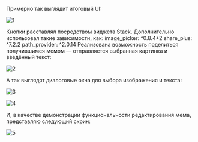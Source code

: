 Примерно так выглядит итоговый UI:

![1](https://github.com/se0v/surf-flutter-study-jam-5/assets/70705474/c146c6a3-4a73-454b-8b41-f7b2bd79f64a)

Кнопки расставлял посредством виджета Stack.
Дополнительно использовал такие зависимости, как:
  image_picker: ^0.8.4+2
  share_plus: ^7.2.2
  path_provider: ^2.0.14
Реализована возможность поделиться получившимся мемом — отправляется выбранная картинка и введённый текст:

![2](https://github.com/se0v/surf-flutter-study-jam-5/assets/70705474/e5f9c1b8-0557-49c3-9b35-8396f8b8a4cf)

А так выглядят диалоговые окна для выбора изображения и текста:

![3](https://github.com/se0v/surf-flutter-study-jam-5/assets/70705474/48e1e638-5b2f-4233-8375-3bc4261c84f2)

![4](https://github.com/se0v/surf-flutter-study-jam-5/assets/70705474/9fb01e4f-4cee-4b62-b771-37a1e304581f)

И, в качестве демонстрации функциональности редактирования мема, представляю следующий скрин:

![5](https://github.com/se0v/surf-flutter-study-jam-5/assets/70705474/a4163914-702d-4b8d-9257-f593ac5e991b)

